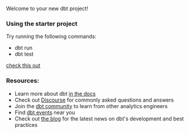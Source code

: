 Welcome to your new dbt project!

### Using the starter project

Try running the following commands:
- dbt run
- dbt test


[check this out](https://datastudio.google.com/reporting/711b5786-9bed-43dc-bbad-be8f7cc2b48b)
<!-- https://datastudio.google.com/embed/reporting/18ca8542-1971-4fc6-aa67-38fb2161f4a6/page/pfCyC -->
<!-- <iframe width="600" height="450" src="https://datastudio.google.com/embed/reporting/18ca8542-1971-4fc6-aa67-38fb2161f4a6/page/pfCyC"  style="border:0" allowfullscreen></iframe> -->


### Resources:
- Learn more about dbt [in the docs](https://docs.getdbt.com/docs/introduction)
- Check out [Discourse](https://discourse.getdbt.com/) for commonly asked questions and answers
- Join the [dbt community](http://community.getbdt.com/) to learn from other analytics engineers
- Find [dbt events](https://events.getdbt.com) near you
- Check out [the blog](https://blog.getdbt.com/) for the latest news on dbt's development and best practices
